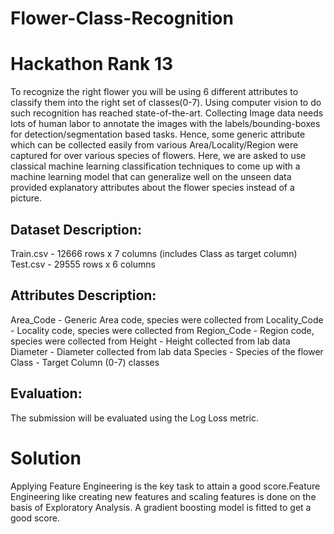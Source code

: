 # Flower-Class-Recognition
# Hackathon Rank 13

To recognize the right flower you will be using 6 different attributes to classify them into the right set of classes(0-7). Using computer vision to do such recognition has reached state-of-the-art. Collecting Image data needs lots of human labor to annotate the images with the labels/bounding-boxes for detection/segmentation based tasks. Hence, some generic attribute which can be collected easily from various Area/Locality/Region were captured for over various species of flowers. Here, we are asked to use classical machine learning classification techniques to come up with a machine learning model that can generalize well on the unseen data provided explanatory attributes about the flower species instead of a picture.      

## Dataset Description:

Train.csv - 12666 rows x 7 columns (includes Class as target column)
Test.csv - 29555 rows x 6 columns

## Attributes Description:

Area_Code - Generic Area code, species were collected from
Locality_Code - Locality code, species were collected from
Region_Code - Region code, species were collected from
Height - Height collected from lab data
Diameter - Diameter collected from lab data
Species - Species of the flower
Class - Target Column (0-7) classes

## Evaluation:
The submission will be evaluated using the Log Loss metric.


# Solution
Applying Feature Engineering is the key task to attain a good score.Feature Engineering like creating new features and scaling features is done on the basis of Exploratory Analysis. A gradient boosting model is fitted to get a good score.
